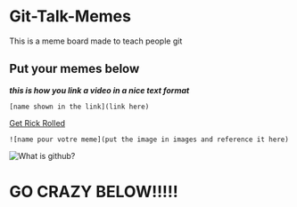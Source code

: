 # Git-Talk-Memes

This is a meme board made to teach people git 

## Put your memes below

***this is how you link a video in a nice text format***

`[name shown in the link](link here)`

[Get Rick Rolled](https://www.youtube.com/watch?v=dQw4w9WgXcQ)



`![name pour votre meme](put the image in images and reference it here)`

![What is github?](http://m.quickmeme.com/img/75/7509f68823389e4af3777ca6d3744c632cc32ab3547bc56e319126aa29ab149a.jpg)




# GO CRAZY BELOW!!!!! 
